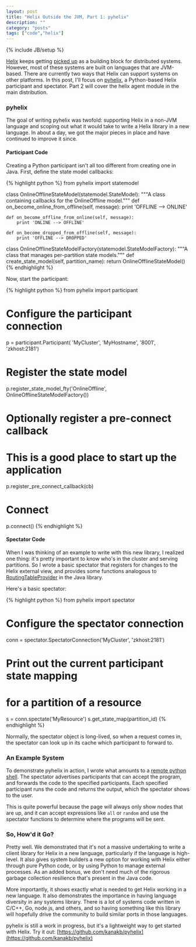 ```yaml
---
layout: post
title: "Helix Outside the JVM, Part 1: pyhelix"
description: ""
category: "posts"
tags: ["code","helix"]
---
```

{% include JB/setup %}

[Helix](http://helix.incubator.apache.org) keeps getting [picked up](https://twitter.com/rbranson/status/411305214667259906) as a building block for distributed systems. However, most of these systems are built on languages that are JVM-based. There are currently two ways that Helix can support systems on other platforms. In this post, I'll focus on [pyhelix](https://github.com/kanakb/pyhelix), a Python-based Helix participant and spectator. Part 2 will cover the helix agent module in the main distribution.

### pyhelix

The goal of writing pyhelix was twofold: supporting Helix in a non-JVM language and scoping out what it would take to write a Helix library in a new language. In about a day, we got the major pieces in place and have continued to improve it since.

#### Participant Code

Creating a Python participant isn't all too different from creating one in Java. First, define the state model callbacks:

{% highlight python %}
from pyhelix import statemodel

class OnlineOfflineStateModel(statemodel.StateModel):
    """A class containing callbacks for the OnlineOffline model."""
    def on_become_online_from_offline(self, message):
        print 'OFFLINE --> ONLINE'

    def on_become_offline_from_online(self, message):
        print 'ONLINE --> OFFLINE'

    def on_become_dropped_from_offline(self, message):
        print 'OFFLINE --> DROPPED'

class OnlineOfflineStateModelFactory(statemodel.StateModelFactory):
    """A class that manages per-partition state models."""
    def create_state_model(self, partition_name):
        return OnlineOfflineStateModel()
{% endhighlight %}

Now, start the participant:

{% highlight python %}
from pyhelix import participant

# Configure the participant connection
p = participant.Participant(
    'MyCluster', 'MyHostname', '8001', 'zkhost:2181')

# Register the state model
p.register_state_model_fty('OnlineOffline',
    OnlineOfflineStateModelFactory())

# Optionally register a pre-connect callback
# This is a good place to start up the application
p.register_pre_connect_callback(cb)

# Connect
p.connect()
{% endhighlight %}

#### Spectator Code

When I was thinking of an example to write with this new library, I realized one thing: it's pretty important to know who's in the cluster and serving partitions. So I wrote a basic spectator that registers for changes to the Helix external view, and provides some functions analogous to [RoutingTableProvider](http://helix.incubator.apache.org/javadocs/0.6.2-incubating/reference/org/apache/helix/spectator/RoutingTableProvider.html) in the Java library.

Here's a basic spectator:

{% highlight python %}
from pyhelix import spectator

# Configure the spectator connection
conn = spectator.SpectatorConnection('MyCluster', 'zkhost:2181')

# Print out the current participant state mapping
# for a partition of a resource
s = conn.spectate('MyResource')
s.get_state_map(partition_id)
{% endhighlight %}

Normally, the spectator object is long-lived, so when a request comes in, the spectator can look up in its cache which participant to forward to.

### An Example System

To demonstrate pyhelix in action, I wrote what amounts to a [remote python shell](https://github.com/kanakb/pyhelix/wiki/Example:-Remote-Code-Runner). The spectator advertises participants that can accept the program, and forwards the code to the specified participants. Each specified participant runs the code and returns the output, which the spectator shows to the user.

This is quite powerful because the page will always only show nodes that are up, and it can accept expressions like `all` or `random` and use the spectator functions to determine where the programs will be sent.

### So, How'd it Go?

Pretty well. We demonstrated that it's not a massive undertaking to write a client library for Helix in a new language, particularly if the language is high-level. It also gives system builders a new option for working with Helix either through pure Python code, or by using Python to manage external processes. As an added bonus, we don't need much of the rigorous garbage collection resilience that's present in the Java code.

More importantly, it shows exactly what is needed to get Helix working in a new language. It also demonstrates the importance in having language diversity in any systems library. There is a lot of systems code written in C/C++, Go, node.js, and others, and so having something like this library will hopefully drive the community to build similar ports in those languages.

pyhelix is still a work in progress, but it's a lightweight way to get started with Helix. Try it out: [https://github.com/kanakb/pyhelix](https://github.com/kanakb/pyhelix)

